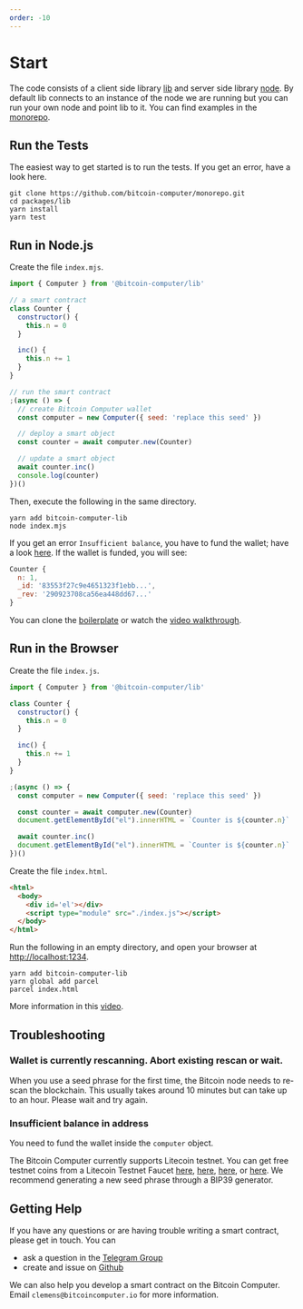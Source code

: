 ```yaml
---
order: -10
---
```


# Start

The code consists of a client side library [lib](https://www.npmjs.com/package/@bitcoin-computer/lib) and server side library [node](https://www.npmjs.com/package/@bitcoin-computer/node). By default lib connects to an instance of the node we are running but you can run your own node and point lib to it. You can find examples in the [monorepo](https://github.com/bitcoin-computer/monorepo).

## Run the Tests

The easiest way to get started is to run the tests. If you get an error, have a look here.

```shell
git clone https://github.com/bitcoin-computer/monorepo.git
cd packages/lib
yarn install
yarn test
```

## Run in Node.js

Create the file ```index.mjs```.

```javascript
import { Computer } from '@bitcoin-computer/lib'

// a smart contract
class Counter {
  constructor() {
    this.n = 0
  }

  inc() {
    this.n += 1
  }
}

// run the smart contract
;(async () => {
  // create Bitcoin Computer wallet
  const computer = new Computer({ seed: 'replace this seed' })

  // deploy a smart object
  const counter = await computer.new(Counter)

  // update a smart object
  await counter.inc()
  console.log(counter)
})()
```

Then, execute the following in the same directory.

```shell
yarn add bitcoin-computer-lib
node index.mjs
```

If you get an error ```Insufficient balance```, you have to fund the wallet; have a look [here](/troubleshoot.md). If the wallet is funded, you will see:

```javascript
Counter {
  n: 1,
  _id: '83553f27c9e4651323f1ebb...',
  _rev: '290923708ca56ea448dd67...'
}
```

You can clone the [boilerplate](@bitcoin-computer/node-js-boilerplate) or watch the [video walkthrough](https://www.youtube.com/watch?v=51ZFe_8mSPw).

## Run in the Browser

Create the file ```index.js```.

```javascript
import { Computer } from '@bitcoin-computer/lib'

class Counter {
  constructor() {
    this.n = 0
  }

  inc() {
    this.n += 1
  }
}

;(async () => {
  const computer = new Computer({ seed: 'replace this seed' })

  const counter = await computer.new(Counter)
  document.getElementById("el").innerHTML = `Counter is ${counter.n}`

  await counter.inc()
  document.getElementById("el").innerHTML = `Counter is ${counter.n}`
})()
```

Create the file ```index.html```.

```html
<html>
  <body>
    <div id='el'></div>
    <script type="module" src="./index.js"></script>
  </body>
</html>
```

Run the following in an empty directory, and open your browser at [http://localhost:1234](http://localhost:1234).

```shell
yarn add bitcoin-computer-lib
yarn global add parcel
parcel index.html
```

More information in this [video](https://www.youtube.com/watch?v=vcjzIFjt3VY).

## Troubleshooting

### Wallet is currently rescanning. Abort existing rescan or wait.

When you use a seed phrase for the first time, the Bitcoin node needs to re-scan the blockchain. This usually takes around 10 minutes but can take up to an hour. Please wait and try again.

### Insufficient balance in address

You need to fund the wallet inside the ```computer``` object.

The Bitcoin Computer currently supports Litecoin testnet. You can get free testnet coins from a Litecoin Testnet Faucet [here](https://testnet-faucet.com/ltc-testnet/), [here](https://testnet.help/en/ltcfaucet/testnet), [here](http://litecointf.salmen.website/), or [here](https://tltc.bitaps.com/).
We recommend generating a new seed phrase through a BIP39 generator.

## Getting Help

If you have any questions or are having trouble writing a smart contract, please get in touch. You can

 * ask a question in the [Telegram Group](https://t.me/joinchat/FMrjOUWRuUkNuIt7zJL8tg)
 * create and issue on [Github](https://github.com/bitcoin-computer/bitcoin-computer-lib/issues)

We can also help you develop a smart contract on the Bitcoin Computer. Email ``clemens@bitcoincomputer.io`` for more information.
